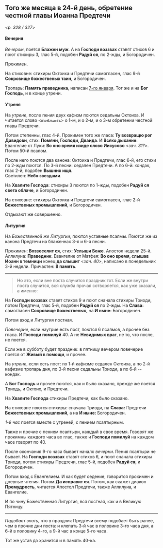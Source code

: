
## Того же месяца в 24-й день, обретение честной главы Иоанна Предтечи  

<*p. 328 / 327*>

#### Вечерня

*Вечером*, поется **Блажен муж**. А на **Господи воззвах** ставят стихов 6 и поют стихиры 3, глас 5-й, 
подобен **Радуй ся**, по 2-жды, и Богородичен.      

Прокимен.  

На стиховне: стихиры Октоиха и Предтечи самогласен, глас 6-й **Сокровище божественых таин**, и Богородичен.   

Тропарь: **Память праведника**, написан [7-го января](../01_january/01_06_AST.ru.md). 
Тот же и на **Бог Господь**, и в конце утрени.    

#### Утреня

На *утрене*, после пения двух кафизм поются седальны Октоиха. И читается слово <`въмѣнѧѥть`> о 1-м, 
и о 2-м, и о 3-м обретении честной главы Предтечи. 

Потом степенны, глас 4-й. Прокимен того же гласа: **Ту возвращю рог Давидови**, стих: **Помяни, Господи, 
Дваида**. И **Всяко дыхание**. Евангелие от Луки: **Во оно время изиде слово Иисусово** <*зач. 31?*>. 
Потом 50-й псалом. 

После него поются два канона: Октоиха и Предтечи, глас 6-й, его стихи по 2-жды поются. 
По 3-й песни: седален Предтечи. 
А по 6-й: кондак, глас 2-й, подобен **Вышних ищя**.   
Светилен: **Небо звездами**. 

На **Хвалите Господа**: стихиры 3 поются по 1-жды, подобен **Радуй ся света облаче**, и Богородичен. 

На стиховне: стихиры Октоиха и Предтечи самогласен, глас 2-й **Божественых промышлений**, и Богородичен. 

Отдыхают же совершенно. 
  
#### Литургия

На *Божественной же Литургии*, поются уставные псалмы. Поются же из канона Предтечи на блаженнах 
3-я и 6-я песни. 

Прокимен: **Возвеселит ся**, стих: **Услыши Боже**. 
Апостол недели 25-й. 
Аллилуиа: **Праведник**. 
Евангелие от Матфея: **Во оно время, слышав Иоанн в темници** конец **да слышит** <*зач. 40*>, написано 
в понедельник 3-й недели. 
Причастен: **В память**. 

---

> Но это, если вне поста случится праздник тот. Если же внутри поста случится, вся служба прочая 
> сотворяется, как уже сказали, а именно:

На **Господи воззвах** ставят стихов 9 и поют сначала стихиры Триоди, потом Предтечи, глас 5-й, 
подобен **Радуй ся** по 2-жды. На **Слава:** самогласен **Сокровище божественых**, на **И ныне:** 
Богородичен. 

Потом вход и Литургия постная. 

*Повечерие*, если наутрие есть пост, поются 6 псалмов, а прочее без гласа. И **Господи помилуй** 40. 
А не **Невидимых враг**, не то, что после, не поется. 
 
Если же в субботу будет праздник: в пятницу вечером повечерие поется от **Живый в помощи**, и прочее. 

На *утрене*, если есть пост: по 1-й кафизме седален Октоиха, а по 2-й кафизме тропарь дня, 
по 3-й песни седальны Триоди, а по 6-й -- кондак. 

А **Бог Господь** и прочее поются, как и было сказано, прежде же поется Триодь, и Октоих, и Предтечи. 

На **Хвалите Господа** стихиры Предтечи, как было сказано. 

На стиховне поются стихиры: сначала Триоди, на **Слава:** Предтечи **Божественых промышлений**, 
а на **И ныне:** Богородичен. 

*1-й час* поется вместе с утреней, с пением псалтырным. 

Также и прочие с пением псалтыри, каждый в свое время. Говорят же прокимны каждого часа во глас, 
также и **Господи помилуй** на каждом часе говорят по 40. 

После окончания 9-го часа бывает начало *вечерни*. Пения псалтыри не бывает. На **Господи воззвах** 
ставят стихов 6, и поют сначала стихиры Триоди, потом стихиры Предтечи, глас 5-й, подобен **Радуй ся**, 
и Богородичен. 

Потом вход с Евангелием. И как будет седение, говорится прокимен и дневные чтения. Потом **Да исправит ся**. 
Потом, как скажет диакон **Премудрость**, читается Апостол Предтечи, также Аллилуиа, и Евангелие. 

И по чину Божественная Литургия, вся постная, как и в Великую Пятницу. 

--- 

*Подобает знать*, что в праздник Предтечи всему подобает быть ранее, чем в прочие дни поста: и клепать 
3-й час в половине 3-го часа дня, а 6-й в половину 4-го, а 9-й час в конце 5-го часа. 

Тот же устав да хранится и в память 40-ка.    
